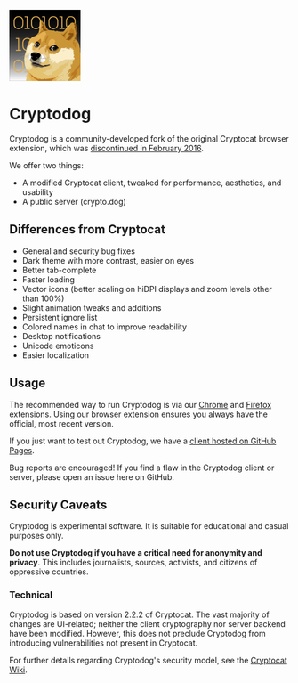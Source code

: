 ![Cryptodog](https://raw.githubusercontent.com/Cryptodog/cryptodog/master/img/logo-128.png)

# Cryptodog

Cryptodog is a community-developed fork of the original Cryptocat browser extension, which was [discontinued in February 2016](https://web.archive.org/web/20160225040533/https://crypto.cat/).

We offer two things:

* A modified Cryptocat client, tweaked for performance, aesthetics, and usability
* A public server (crypto.dog)

## Differences from Cryptocat

* General and security bug fixes
* Dark theme with more contrast, easier on eyes
* Better tab-complete
* Faster loading
* Vector icons (better scaling on hiDPI displays and zoom levels other than 100%)
* Slight animation tweaks and additions
* Persistent ignore list
* Colored names in chat to improve readability
* Desktop notifications
* Unicode emoticons
* Easier localization

## Usage

The recommended way to run Cryptodog is via our [Chrome](https://chrome.google.com/webstore/detail/cryptodog/blnkmmamdbladdaaddkjbecbphngeiec) and [Firefox](https://addons.mozilla.org/en-US/firefox/addon/cryptodog) extensions. Using our browser extension ensures you always have the official, most recent version.

If you just want to test out Cryptodog, we have a [client hosted on GitHub Pages](https://cryptodog.github.io).

Bug reports are encouraged! If you find a flaw in the Cryptodog client or server, please open an issue here on GitHub.

## Security Caveats

Cryptodog is experimental software. It is suitable for educational and casual purposes only.

**Do not use Cryptodog if you have a critical need for anonymity and privacy**. This includes journalists, sources, activists, and citizens of oppressive countries.

### Technical

Cryptodog is based on version 2.2.2 of Cryptocat. The vast majority of changes are UI-related; neither the client cryptography nor server backend have been modified. However, this does not preclude Cryptodog from introducing vulnerabilities not present in Cryptocat.

For further details regarding Cryptodog's security model, see the [Cryptocat Wiki](https://web.archive.org/web/20160216105404/https://github.com/cryptocat/cryptocat/wiki).
